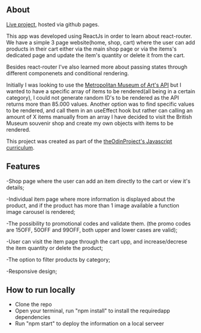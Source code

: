 ## About 

[Live project](https://hazigabriel.github.io/shopping-cart/), hosted via github pages.

This app was developed using ReactJs in order to learn about react-router. We have a simple 3 page website(home, shop, cart) where the user can add products in their cart either via the main shop page or via the items's dedicated page and update the item's quantity or delete it from the cart.

Besides react-router I've also learned more about passing states through different componenets and conditional rendering. 

Initially I was looking to use the [Metropolitan Museum of Art's API](https://www.programmableweb.com/api/metropolitan-museum-art-met-collection-rest-api-v10) but I wanted to have a specific array of items to be rendered(all being in a certain category), I could not generate random ID's to be rendered as the API returns more than 85.000 values. Another option was to find specific values to be rendered, and call them in an useEffect hook but rather can calling an amount of X items manually from an array I have decided to visit the British Museum souvenir shop and create my own objects with items to be rendered.

This project was created as part of the [theOdinProject's Javascript curriculum](https://www.theodinproject.com/paths/full-stack-javascript/courses/javascript#react-js).

## Features
-Shop page where the user can add an item directly to the cart or view it's details;

-Individual item page where more information is displayed about the product, and if the product has more than 1 image available a function image carousel is rendered;

-The possibility to promotional codes and validate them. (the promo codes are 15OFF, 50OFF and 99OFF, both  upper and lower cases are valid);

-User can visit the item page through the cart upp, and increase/decrese the item quantity or delete the product;

-The option to filter products by category;

-Responsive design;

## How to run locally

- Clone the repo
- Open your terminal, run "npm install" to install the requiredapp dependencies
- Run "npm start" to deploy the information on a local serveer

 

